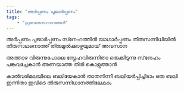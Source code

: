 ```yaml
---
title: "അര്‍പ്പണം പൂജാര്‍പ്പണം"
tags:
    - "പ്രവേശനഗാനങ്ങൾ"
---
```


അര്‍പ്പണം പൂജാര്‍പ്പണം
സ്‍നേഹത്തിന്‍ യാഗാര്‍പ്പണം
തിരുസന്നിധിയില്‍ തിരുനാഥനൊത്ത്‌
തിരുമുല്‍ക്കാഴ്ചയുമായ്‌ അവസാന

അത്താഴ വിരുന്നുപോലെ
സ്നേഹവിരുന്നിതാ ഒരുക്കിടുന്നു
സ്‌നേഹം പങ്കുവച്ചേകാന്‍
അണയാത്ത തിരി കൊളുത്താന്‍

കാല്‍വരിമലയിലെ ബലിയേകാന്‍
താതനിന്നീ ബലിയര്‍പ്പിച്ചിടാം
ഒരു ബലി ഇന്നിതാ ഇവിടെ
തിരുസന്നിധാനത്തിലേകാം
